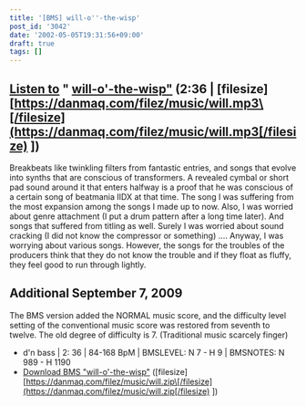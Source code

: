```yaml
---
title: '[BMS] will-o''-the-wisp'
post_id: '3042'
date: '2002-05-05T19:31:56+09:00'
draft: true
tags: []
---
```


## [Listen to](https://danmaq.com/filez/music/will.mp3) " [will-o'-the-wisp"](https://danmaq.com/filez/music/will.mp3) (2:36 | \[filesize\] [https://danmaq.com/filez/music/will.mp3\[/filesize](https://danmaq.com/filez/music/will.mp3[/filesize) \])

Breakbeats like twinkling filters from fantastic entries, and songs that evolve into synths that are conscious of transformers. A revealed cymbal or short pad sound around it that enters halfway is a proof that he was conscious of a certain song of beatmania IIDX at that time. The song I was suffering from the most expansion among the songs I made up to now. Also, I was worried about genre attachment (I put a drum pattern after a long time later). And songs that suffered from titling as well. Surely I was worried about sound cracking (I did not know the compressor or something) .... Anyway, I was worrying about various songs. However, the songs for the troubles of the producers think that they do not know the trouble and if they float as fluffy, they feel good to run through lightly.

## Additional September 7, 2009

The BMS version added the NORMAL music score, and the difficulty level setting of the conventional music score was restored from seventh to twelve. The old degree of difficulty is 7. (Traditional music scarcely finger)

*   d'n bass | 2: 36 | 84-168 BpM | BMSLEVEL: N 7 - H 9 | BMSNOTES: N 989 - H 1190
*   [Download BMS "will-o'-the-wisp"](https://danmaq.com/filez/music/will.zip) (\[filesize\] [https://danmaq.com/filez/music/will.zip\[/filesize](https://danmaq.com/filez/music/will.zip[/filesize) \])
